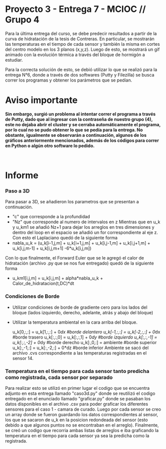 # Proyecto 3 - Entrega 7 - MCIOC // Grupo 4
Para la última entrega del curso, se debe predecir resultados a partir de la curva de hidratación de la tesis de Contreras.
En particular, se mostrarán las temperaturas en el tiempo de cada sensor y también la misma en cortes del centro modelo en los 3 planos (x,y,z). Luego de esto, se mostrará un gif animado con la evolución térmica a través del bloque de hormigón a estudiar. 

Para la correcta solución de esto, se debió utilizar lo que se realizó para la entrega N°6, donde a través de dos softwares (Putty y Filezilla) se busca correr los programas y obtener los parámetros que se pedían. 

# **Aviso importante**
**Sin embargo, surgió un problema al intentar correr el programa a través de Putty, dado que al ingresar con la contraseña de nuestro grupo (4), este no dejaba abrir el cluster y se cerraba automáticamente el programa, por lo cual no se pudo obtener lo que se pedía para la entrega. No obstante, igualmente se observarán a continuación, algunos de los gráficos anteriormente mencionados, además de los códigos para correr en Python o algún otro software lo pedido.**

<br>

# Informe

### Paso a 3D

Para pasar a 3D, se añadieron los parametros que se presentan a continuación.
- "c" que corresponde a la profundidad
- "Nz" que corresponde al numero de intervalos en z
Mientras que en u_k y u_km1 se añadió Nz+1 para dejar los arreglos en tres dimensiones y dentro del loop en el espacio se añadió un for correspondiente al eje z.
Con esto el Laplaciano quedó de la siguiente forma
- nabla_u_k = (u_k[i-1,j,m] + u_k[i+1,j,m] + u_k[i,j-1,m] + u_k[i,j+1,m] + u_k[i,j,m-1] + u_k[i,j,m+1] -6*u_k[i,j,m])
           
 Con lo que finalmente, el Forward Euler que se le agregó el calor de hidratación (archivo .py que se nos fue entregado) quedó de la siguiente forma
- u_km1[i,j,m] = u_k[i,j,m] + alpha*nabla_u_k + Calor_de_hidratacion(t,DC)*dt


### Condiciones de Borde
- Utilizar condiciones de borde de gradiente cero para los lados del bloque (lados izquierdo, derecho, adelante, atrás y abajo del bloque)
- Utilizar la temperatura ambiental en la cara arriba del bloque. 

    u_k[0,:,:] = u_k[1,:,:] + 0*dx      #borde delantero
    u_k[-1,:,:] = u_k[-2,:,:] + 0*dx    #borde trasero
    u_k[:,:,0] = u_k[:,:,1] + 0*dy      #borde izquierdo
    u_k[:,:,-1] = u_k[:,:,-2] + 0*dy    #borde derecho
    u_k[:,0,:] = ambiente               #borde superior
    u_k[:,-1,:] = u_k[:,-2,:] + 0*dz    #borde inferior
    Ambiente se sacó del archivo .cvs correspondiente a las temperaturas registradas en el sensor 14.

### Temperatura en el tiempo para cada sensor tanto predicha como registrada, cada sensor por separado
 
Para realizar esto se utilizó en primer lugar el codigo que se encuentra adjunto en esta entrega llamado "caso3d.py" donde se reutilizó el codigo entregado en el enunciado llamado "graficar.py" donde se pasaban los datos disponibles en el archivo .csv para poder graficar los diferentes sensores para el caso 1 - camara de curado. Luego por cada sensor se creo un array donde se fueron guardando los datos correspondientes al sensor, los que se sacaron de u_k en la posicion redondeada del sensor (esto debido a que algunos puntos no se encontraban en el arreglo).
Finalmente, se creó un codigo que recorria ambas listas de arreglos e iba graficando la temperatura en el tiempo para cada sensor ya sea la predicha como la registrada.
